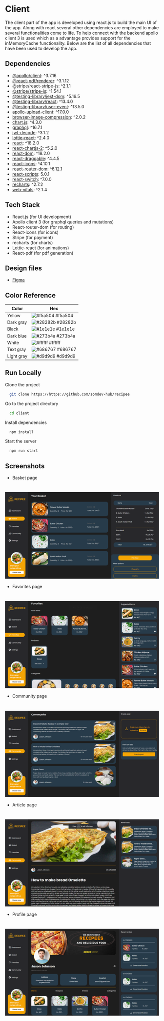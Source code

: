 # Client

The client part of the app is developed using react.js to build the main UI of the app. Along with react several other dependencies are employed to make several functionalities come to life. To help connect with the backend apollo client 3 is used which as a advantage provides support for the inMemoryCache functionality. Below are the list of all dependencies that have been used to develop the app.

## Dependencies

- [@apollo/client](https://www.npmjs.com/package/@apollo/client): ^3.7.16
- [@react-pdf/renderer](https://www.npmjs.com/package/@react-pdf/renderer): ^3.1.12
- [@stripe/react-stripe-js](https://www.npmjs.com/package/@stripe/react-stripe-js): ^2.1.1
- [@stripe/stripe-js](https://www.npmjs.com/package/@stripe/stripe-js): ^1.54.1
- [@testing-library/jest-dom](https://www.npmjs.com/package/@testing-library/jest-dom): ^5.16.5
- [@testing-library/react](https://www.npmjs.com/package/@testing-library/react): ^13.4.0
- [@testing-library/user-event](https://www.npmjs.com/package/@testing-library/user-event): ^13.5.0
- [apollo-upload-client](https://www.npmjs.com/package/apollo-upload-client): ^17.0.0
- [browser-image-compression](https://www.npmjs.com/package/browser-image-compression): ^2.0.2
- [chart.js](https://www.npmjs.com/package/chart.js): ^4.3.0
- [graphql](https://www.npmjs.com/package/graphql): ^16.7.1
- [jwt-decode](https://www.npmjs.com/package/jwt-decode): ^3.1.2
- [lottie-react](https://www.npmjs.com/package/lottie-react): ^2.4.0
- [react](https://www.npmjs.com/package/react): ^18.2.0
- [react-chartjs-2](https://www.npmjs.com/package/react-chartjs-2): ^5.2.0
- [react-dom](https://www.npmjs.com/package/react-dom): ^18.2.0
- [react-draggable](https://www.npmjs.com/package/react-draggable): ^4.4.5
- [react-icons](https://www.npmjs.com/package/react-icons): ^4.10.1
- [react-router-dom](https://www.npmjs.com/package/react-router-dom): ^6.12.1
- [react-scripts](https://www.npmjs.com/package/react-scripts): 5.0.1
- [react-switch](https://www.npmjs.com/package/react-switch): ^7.0.0
- [recharts](https://www.npmjs.com/package/recharts): ^2.7.2
- [web-vitals](https://www.npmjs.com/package/web-vitals): ^2.1.4

## Tech Stack

- React.js (for UI development)
- Apollo client 3 (for graphql queries and mutations)
- React-router-dom (for routing)
- React-icons (for icons)
- Stripe (for payment)
- recharts (for charts)
- Lottie-react (for animations)
- React-pdf (for pdf generation)

## Design files

- [Figma](https://www.figma.com/file/WOD57kY9NCnqhjLZ0lipIb/recipee?type=design&node-id=0%3A1&mode=design&t=3FsS3wK6kmwhfgSg-1)

## Color Reference

| Color      | Hex                                                              |
| ---------- | ---------------------------------------------------------------- |
| Yellow     | ![#f5a504](https://via.placeholder.com/10/f5a504?text=+) #f5a504 |
| Dark gray  | ![#28282b](https://via.placeholder.com/10/28282b?text=+) #28282b |
| Black      | ![#1e1e1e](https://via.placeholder.com/10/1e1e1e?text=+) #1e1e1e |
| Dark blue  | ![#273b4a](https://via.placeholder.com/10/273b4a?text=+) #273b4a |
| White      | ![#ffffff](https://via.placeholder.com/10/fff?text=+) #ffffff    |
| Text gray  | ![#686767](https://via.placeholder.com/10/686767?text=+) #686767 |
| Light gray | ![#d9d9d9](https://via.placeholder.com/10/d9d9d9?text=+) #d9d9d9 |

## Run Locally

Clone the project

```bash
  git clone https://https://github.com/somdev-hub/recipee
```

Go to the project directory

```bash
  cd client
```

Install dependencies

```bash
  npm install
```

Start the server

```bash
  npm run start
```

## Screenshots

- Basket page

#

![Basket](src/utils/screenshots/basket.png)

- Favorites page

#

![Favorites](src/utils/screenshots/favorites.png)

- Community page

#

![Community](src/utils/screenshots/community.png)

- Article page

#

![Article](src/utils/screenshots/article.png)

- Profile page

#

![Profile](src/utils/screenshots/profile.png)
